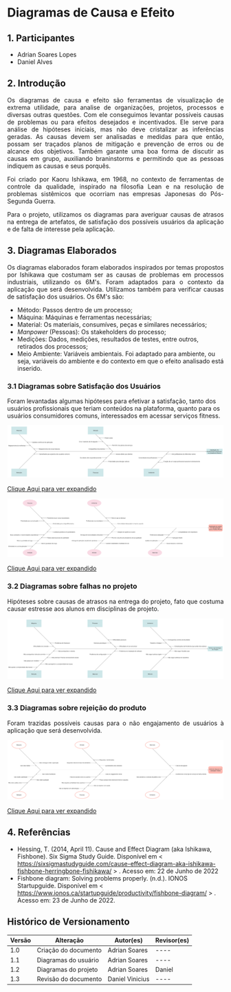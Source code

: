 # Diagramas de Causa e Efeito

## 1. Participantes

- Adrian Soares Lopes
- Daniel Alves

## 2. Introdução

<p style="text-align: justify;">
Os diagramas de causa e efeito são ferramentas de visualização de extrema utilidade, para analise de organizações, projetos, processos e diversas outras questões. Com ele conseguimos levantar possíveis causas de problemas ou para efeitos desejados e incentivados. Ele serve para análise de hipóteses iniciais, mas não deve cristalizar as inferências geradas. As causas devem ser analisadas e medidas para que então, possam ser traçados planos de mitigação e prevenção de erros ou de alcance dos objetivos. Também garante uma boa forma de discutir as causas em grupo, auxiliando braninstorms e permitindo que as pessoas indiquem as causas e seus porquês.
</p>

<p style="text-align: justify;">
Foi criado por Kaoru Ishikawa, em 1968, no contexto de ferramentas de controle da qualidade, inspirado na filosofia Lean e na resolução de problemas sistêmicos que ocorriam nas empresas Japonesas do Pós-Segunda Guerra.
</p>

<p style="text-align: justify;">
Para o projeto, utilizamos os diagramas para averiguar causas de atrasos na entrega de artefatos, de satisfação dos possíveis usuários da aplicação e de falta de interesse pela aplicação.
</p>

## 3. Diagramas Elaborados

<p style="text-align: justify;">
Os diagramas elaborados foram elaborados inspirados por temas propostos por Ishikawa que costumam ser as causas de problemas em processos industriais, utilizando os 6M's. Foram adaptados para o contexto da aplicação que será desenvolvida. Utilizamos também para verificar causas de satisfação dos usuários. Os 6M's são:
</p>

- Método: Passos dentro de um processo;
- Máquina: Máquinas e ferramentas necessárias;
- Material: Os materiais, consumíves, peças e similares necessários;
- _Manpower_ (Pessoas): Os stakeholders do processo;
- Medições: Dados, medições, resultados de testes, entre outros, retirados dos processos;
- Meio Ambiente: Variáveis ambientais. Foi adaptado para ambiente, ou seja, variáveis do ambiente e do contexto em que o efeito analisado está inserido.

### 3.1 Diagramas sobre Satisfação dos Usuários

<p style="text-align: justify;">

Foram levantadas algumas hipóteses para efetivar a satisfação, tanto dos usuários profissionais que teriam conteúdos na plataforma, quanto para os usuários consumidores comuns, interessados em acessar serviços fitness.

</p>

![UsersSimp](./../../assets/causaefeito/Cause_And_Effect_PROFISS.svg)

<a href="https://svgshare.com/s/iah.svg"> Clique Aqui para ver expandido </a>

![UsersProf](./../../assets/causaefeito/Cause_And_Effect_USER.svg)

<a href="https://svgur.com/i/iag.svg"> Clique Aqui para ver expandido </a>

### 3.2 Diagramas sobre falhas no projeto

<p style="text-align: justify;">
Hipóteses sobre causas de atrasos na entrega do projeto, fato que costuma causar estresse aos alunos em disciplinas de projeto.
</p>

![UsersProj](./../../assets/causaefeito/Cause_And_Effect%20_PROJ.svg)

<a href="https://svgshare.com/s/iag.svg"> Clique Aqui para ver expandido </a>

### 3.3 Diagramas sobre rejeição do produto

<p style="text-align: justify;">
Foram trazidas possíveis causas para o não engajamento de usuários à aplicação que será desenvolvida.
</p>

![ProductFailed](./../../assets/causaefeito/Cause_And_Effect_BAD_PRODUCT.svg)

<a href="https://svgur.com/i/ib2.svg"> Clique Aqui para ver expandido </a>

## 4. Referências

- Hessing, T. (2014, April 11). Cause and Effect Diagram (aka Ishikawa, Fishbone). Six Sigma Study Guide. Disponível em < <https://sixsigmastudyguide.com/cause-effect-diagram-aka-ishikawa-fishbone-herringbone-fishikawa/> > . Acesso em: 22 de Junho de 2022
- Fishbone diagram: Solving problems properly. (n.d.). IONOS Startupguide. Disponível em < <https://www.ionos.ca/startupguide/productivity/fishbone-diagram/> > . Acesso em: 23 de Junho de 2022.

## Histórico de Versionamento

| Versão | Alteração            | Autor(es)       | Revisor(es) |
| ------ | -------------------- | --------------- | ----------- |
| 1.0    | Criação do documento | Adrian Soares   | ----        |
| 1.1    | Diagramas do usuário | Adrian Soares   | ----        |
| 1.2    | Diagramas do projeto | Adrian Soares   | Daniel      |
| 1.3    | Revisão do documento | Daniel Vinicius | ----        |
